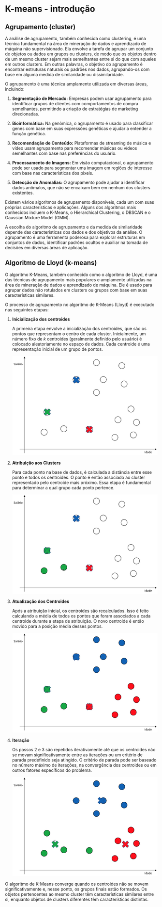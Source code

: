 # K-means - introdução

## Agrupamento (cluster)

A análise de agrupamento, também conhecida como clustering, é uma técnica fundamental na área de mineração de dados e aprendizado de máquina não supervisionado. Ela envolve a tarefa de agrupar um conjunto de objetos ou dados em grupos ou clusters, de modo que os objetos dentro de um mesmo cluster sejam mais semelhantes entre si do que com aqueles em outros clusters. Em outras palavras, o objetivo do agrupamento é encontrar estruturas naturais ou padrões nos dados, agrupando-os com base em alguma medida de similaridade ou dissimilaridade.

O agrupamento é uma técnica amplamente utilizada em diversas áreas, incluindo:

1. **Segmentação de Mercado:** Empresas podem usar agrupamento para identificar grupos de clientes com comportamentos de compra semelhantes, permitindo a criação de estratégias de marketing direcionadas.

2. **Bioinformática:** Na genômica, o agrupamento é usado para classificar genes com base em suas expressões genéticas e ajudar a entender a função genética.

3. **Recomendação de Conteúdo:** Plataformas de streaming de música e vídeo usam agrupamento para recomendar músicas ou vídeos semelhantes com base nas preferências do usuário.

4. **Processamento de Imagens:** Em visão computacional, o agrupamento pode ser usado para segmentar uma imagem em regiões de interesse com base nas características dos pixels.

5. **Detecção de Anomalias:** O agrupamento pode ajudar a identificar dados anômalos, que não se encaixam bem em nenhum dos clusters existentes.

Existem vários algoritmos de agrupamento disponíveis, cada um com suas próprias características e aplicações. Alguns dos algoritmos mais conhecidos incluem o K-Means, o Hierarchical Clustering, o DBSCAN e o Gaussian Mixture Model (GMM).

A escolha do algoritmo de agrupamento e da medida de similaridade depende das características dos dados e dos objetivos da análise. O agrupamento é uma ferramenta poderosa para explorar estruturas em conjuntos de dados, identificar padrões ocultos e auxiliar na tomada de decisões em diversas áreas de aplicação.

## Algoritmo de Lloyd (k-means)

O algoritmo K-Means, também conhecido como o algoritmo de Lloyd, é uma das técnicas de agrupamento mais populares e amplamente utilizadas na área de mineração de dados e aprendizado de máquina. Ele é usado para agrupar dados não rotulados em clusters ou grupos com base em suas características similares.

O processo de agrupamento no algoritmo de K-Means (Lloyd) é executado nas seguintes etapas:

1. **Inicialização dos centroides**

   A primeira etapa envolve a inicialização dos centroides, que são os pontos que representam o centro de cada cluster. Inicialmente, um número fixo de $k$ centroides (geralmente definido pelo usuário) é colocado aleatoriamente no espaço de dados. Cada centroide é uma representação inicial de um grupo de pontos.

   ![](./assets/definir-centroides.png)

2. **Atribuição aos Clusters**

   Para cada ponto na base de dados, é calculada a distância entre esse ponto e todos os centroides. O ponto é então associado ao cluster representado pelo centroide mais próximo. Essa etapa é fundamental para determinar a qual grupo cada ponto pertence.

   ![](./assets/calculo-da-distancia.png)

3. **Atualização dos Centroides**

   Após a atribuição inicial, os centroides são recalculados. Isso é feito calculando a média de todos os pontos que foram associados a cada centroide durante a etapa de atribuição. O novo centroide é então movido para a posição média desses pontos.

   ![](./assets/calcular-media-de-todos-os-pontos.png)

4. **Iteração**

   Os passos 2 e 3 são repetidos iterativamente até que os centroides não se movam significativamente entre as iterações ou um critério de parada predefinido seja atingido. O critério de parada pode ser baseado no número máximo de iterações, na convergência dos centroides ou em outros fatores específicos do problema.

   ![](./assets/melhores-centroides.png)

O algoritmo de K-Means converge quando os centroides não se movem significativamente e, nesse ponto, os grupos finais estão formados. Os objetos pertencentes ao mesmo cluster têm características similares entre si, enquanto objetos de clusters diferentes têm características distintas.
